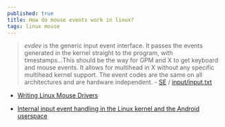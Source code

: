 ```yaml
---
published: true
title: How do mouse events work in linux?
tags: linux mouse
---
```

> _evdev_ is the generic input event interface. It passes the events generated in the kernel straight to the program, with timestamps...This should be the way for GPM and X to get keyboard and mouse events. It allows for multihead in X without any specific multihead kernel support. The event codes are the same on all architectures and are hardware independent. - [SE](https://unix.stackexchange.com/questions/25601/how-do-mouse-events-work-in-linux) / [input/input.txt](https://www.kernel.org/doc/Documentation/input/input.txt)

- [Writing Linux Mouse Drivers](https://www.linuxtoday.com/blog/writing-linux-mouse-drivers.html)

- [Internal input event handling in the Linux kernel and the Android userspace](https://jichu4n.com/posts/internal-input-event-handling-in-the-linux-kernel-and-the-android-userspace/)